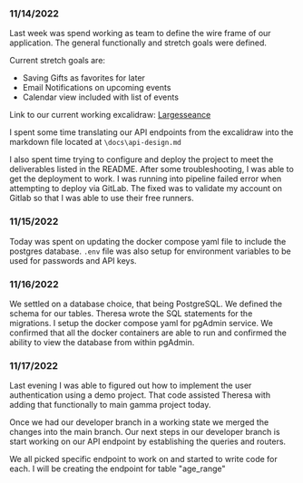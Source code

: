 ### 11/14/2022
Last week was spend working as team to define the wire frame of our application. The general functionally and stretch goals were defined.

Current stretch goals are:
* Saving Gifts as favorites for later
* Email Notifications on upcoming events
* Calendar view included with list of events

Link to our current working excalidraw:
[Largesseance](https://excalidraw.com/#room=7e097e63c1fb339686de,p3bUaSu65jLaPaDdIrvEag)

I spent some time translating our API endpoints from the excalidraw into the markdown file located at `\docs\api-design.md`

I also spent time trying to configure and deploy the project to meet the deliverables listed in the README. After some troubleshooting, I was able to get the deployment to work. I was running into pipeline failed error when attempting to deploy via GitLab. The fixed was to validate my account on Gitlab so that I was able to use their free runners.

### 11/15/2022
Today was spent on updating the docker compose yaml file to include the postgres database. `.env` file was also setup for environment variables to be used for passwords and API keys.

### 11/16/2022
We settled on a database choice, that being PostgreSQL. We defined the schema for our tables. Theresa wrote the SQL statements for the migrations. I setup the docker compose yaml for pgAdmin service. We confirmed that all the docker containers are able to run and confirmed the ability to view the database from within pgAdmin.

### 11/17/2022
Last evening I was able to figured out how to implement the user authentication using a demo project. That code assisted Theresa with adding that functionally to main gamma project today.

Once we had our developer branch in a working state we merged the changes into the main branch. Our next steps in our developer branch is start working on our API endpoint by establishing the queries and routers.

We all picked specific endpoint to work on and started to write code for each. I will be creating the endpoint for table "age_range"
